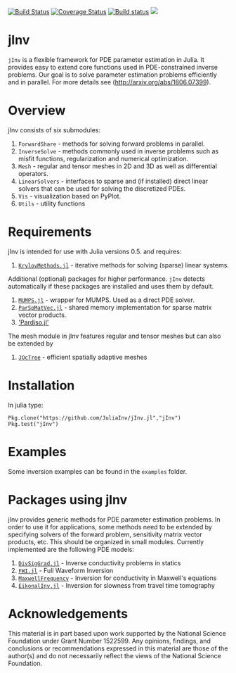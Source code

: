 [![Build Status](https://travis-ci.org/JuliaInv/jInv.jl.svg?branch=master)](https://travis-ci.org/JuliaInv/jInv.jl)
[![Coverage Status](https://coveralls.io/repos/github/JuliaInv/jInv.jl/badge.svg?branch=master)](https://coveralls.io/github/JuliaInv/jInv.jl?branch=master)
[![Build status](https://ci.appveyor.com/api/projects/status/0pxgtmm08b0w6wgh?svg=true)](https://ci.appveyor.com/project/JuliaInv/jinv-jl-81lel)
[![](https://img.shields.io/badge/docs-latest-blue.svg)](https://JuliaInv.github.io/jInv.jl/latest)

# jInv

`jInv` is a flexible framework for PDE parameter estimation in Julia. It provides easy to extend core functions used in PDE-constrained inverse problems.
Our goal is to solve parameter estimation problems efficiently and in parallel. For more details see (http://arxiv.org/abs/1606.07399).


# Overview

jInv consists of six submodules:

1. `ForwardShare` - methods for solving forward problems in parallel.
1. `InverseSolve` - methods commonly used in inverse problems such as misfit functions, regularization and numerical optimization.
1. `Mesh` - regular and tensor meshes in 2D and 3D as well as differential operators.
1. `LinearSolvers` - interfaces to sparse and (if installed) direct linear solvers that can be used for solving the discretized PDEs.
1. `Vis` - visualization based on PyPlot.
1. `Utils` - utility functions

# Requirements

jInv is intended for use with Julia versions 0.5. and requires:

1. [`KrylovMethods.jl`](https://github.com/lruthotto/KrylovMethods.jl)  - iterative methods for solving (sparse) linear systems.

Additional (optional) packages for higher performance. `jInv` detects automatically if these packages are installed and uses them by default.

1. [`MUMPS.jl`](https://github.com/JuliaSparse/MUMPS.jl) - wrapper for MUMPS. Used as a direct PDE solver.
2. [`ParSpMatVec.jl`](https://github.com/lruthotto/ParSpMatVec.jl) - shared memory implementation for sparse matrix vector products.
3. ['Pardiso.jl'](https://github.com/JuliaSparse/Pardiso.jl)

The mesh module in jInv features regular and tensor meshes but can also be extended by
1. [`JOcTree`](https://github.com/JuliaInv/JOcTree) - efficient spatially adaptive meshes

# Installation

In julia type:
```
Pkg.clone("https://github.com/JuliaInv/jInv.jl","jInv")
Pkg.test("jInv")
```

# Examples

Some inversion examples can be found in the `examples` folder. 

# Packages using jInv

jInv provides generic methods for PDE parameter estimation problems. In order to use it for applications, some methods need to be extended by specifying solvers of the forward problem, sensitivity matrix vector products, etc. This should be organized in small modules. Currently implemented are the following PDE models:

1. [`DivSigGrad.jl`](https://github.com/JuliaInv/DivSigGrad.jl) - Inverse conductivity problems in statics
1. [`FWI.jl`](https://github.com/JuliaInv/FWI.jl) - Full Waveform Inversion
1. [`MaxwellFrequency`](https://github.com/JuliaInv/MaxwellFrequency) - Inversion for conductivity in Maxwell's equations
1. [`EikonalInv.jl`](https://github.com/JuliaInv/EikonalInv.jl) - Inversion for slowness from travel time tomography

# Acknowledgements

This material is in part based upon work supported by the National Science Foundation under Grant Number 1522599. Any opinions, findings, and conclusions or recommendations expressed in this material are those of the author(s) and do not necessarily reflect the views of the National Science Foundation.
